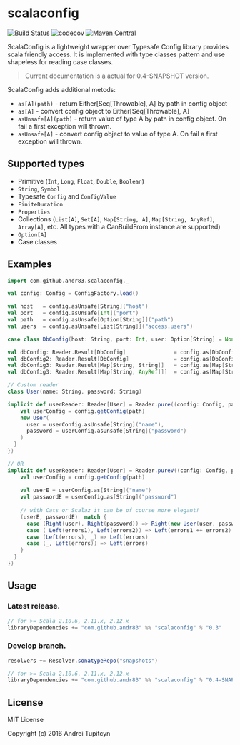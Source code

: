 # scalaconfig

[![Build Status](https://travis-ci.org/andr83/scalaconfig.svg?branch=master)](https://travis-ci.org/andr83/scalaconfig)
[![codecov](https://codecov.io/gh/andr83/scalaconfig/branch/master/graph/badge.svg)](https://codecov.io/gh/andr83/scalaconfig)
[![Maven Central](https://maven-badges.herokuapp.com/maven-central/com.github.andr83/scalaconfig_2.11/badge.svg)](https://maven-badges.herokuapp.com/maven-central/com.github.andr83/scalaconfig_2.11)

ScalaConfig is a lightweight wrapper over Typesafe Config library provides scala friendly access. 
It is implemented with type classes pattern and use shapeless for reading case classes.

> Current documentation is a actual for 0.4-SNAPSHOT version.

ScalaConfig adds additional metods:

* `as[A](path)` - return Either[Seq[Throwable], A] by path in config object
* `as[A]` - convert config object to Either[Seq[Throwable], A]
* `asUnsafe[A](path)` - return value of type A by path in config object. On fail a first exception will thrown.
* `asUnsafe[A]` - convert config object to value of type A. On fail a first exception will thrown.

## Supported types

* Primitive (`Int`, `Long`, `Float`, `Double`, `Boolean`)
* `String`, `Symbol`
* Typesafe `Config` and `ConfigValue`
* `FiniteDuration`
* `Properties`
* Collections (`List[A]`, `Set[A]`, `Map[String, A]`, `Map[String, AnyRef]`, `Array[A]`, etc. All types with a CanBuildFrom instance are supported)
* `Option[A]`
* Case classes

## Examples

```scala
import com.github.andr83.scalaconfig._

val config: Config = ConfigFactory.load()

val host   = config.asUnsafe[String]("host")
val port   = config.asUnsafe[Int]("port")
val path   = config.asUnsafe[Option[String]]("path")
val users  = config.asUnsafe[List[String]]("access.users")

case class DbConfig(host: String, port: Int, user: Option[String] = None, passwd: Option[String] = None)

val dbConfig: Reader.Result[DbConfig]               = config.as[DbConfig]("db")
val dbConfig2: Reader.Result[DbConfig]              = config.as[DbConfig] // Direct `config` mapping to case class
val dbConfig3: Reader.Result[Map[String, String]]   = config.as[Map[String, String]]
val dbConfig3: Reader.Result[Map[String, AnyRef]]]  = config.as[Map[String, AnyRef]]

// Custom reader 
class User(name: String, password: String)

implicit def userReader: Reader[User] = Reader.pure((config: Config, path: String) => {
    val userConfig = config.getConfig(path)
    new User(
      user = userConfig.asUnsafe[String]("name"),
      password = userConfig.asUnsafe[String]("password")
    )
  }
})

// OR
implicit def userReader: Reader[User] = Reader.pureV((config: Config, path: String) => {
    val userConfig = config.getConfig(path)
    
    val userE = userConfig.as[String]("name")
    val passwordE = userConfig.as[String]("password")
    
    // with Cats or Scalaz it can be of course more elegant!
    (userE, passwordE)  match {
      case (Right(user), Right(password)) => Right(new User(user, password))
      case ( Left(errors1), Left(errors2)) => Left(errors1 ++ errors2)
      case (Left(errors), _) => Left(errors)
      case (_, Left(errors)) => Left(errors)
    }
  }
})

```

## Usage

### Latest release.

```scala
// for >= Scala 2.10.6, 2.11.x, 2.12.x
libraryDependencies += "com.github.andr83" %% "scalaconfig" % "0.3"
```

### Develop branch.

```scala
resolvers += Resolver.sonatypeRepo("snapshots")

// for >= Scala 2.10.6, 2.11.x, 2.12.x
libraryDependencies += "com.github.andr83" %% "scalaconfig" % "0.4-SNAPSHOT"
```

## License

MIT License

Copyright (c) 2016 Andrei Tupitcyn
